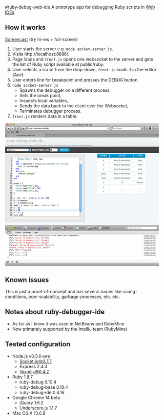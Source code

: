 #ruby-debug-web-ide
A prototype app for debugging Ruby scripts in [Web IDEs](http://www.infoq.com/news/2009/02/web-based-ide).

## How it works

[Screencast](http://www.youtube.com/watch?v=NABtpXmdbuU) (try hi-res + full-screen)

1. User starts the server e.g. `node socket-server.js`.
2. Visits http://localhost:8888/.
3. Page loads and `front.js` opens one websocket to the server and gets the list of Ruby script
available at public/ruby.
4. User selects a script from the drop-down, `front.js` loads it in the editor (Ace).
5. User enters line for breakpoint and presses the DEBUG button.
6. `node socket-server.js`
    - Spawns the debugger on a different process,
    - Sets the break point,
    - Inspects local variables,
    - Sends the data back to the client over the Websocket,
    - Terminates debugger process.
  7. `front.js` renders data in a table.


![Image](http://github.com/synodinos/ruby-debug-web-ide/raw/master/ruby-debug-web-ide-splash.jpg)

## Known issues
This is just a proof-of-concept and has several issues like racing-conditions, poor scalability,
 garbage-processes, etc. etc.

## Notes about ruby-debugger-ide
* As far as I know it was used in NetBeans and RubyMine
* Now primaraly supported by the IntelliJ team (RubyMine)

## Tested configuration
* Node.js v0.5.0-pre
    * Socket.io@0.7.7
    * Express 2.4.3
    * libxmljs@0.4.2
* Ruby 1.8.7
    * ruby-debug 0.10.4
    * ruby-debug-base 0.10.4
    * ruby-debug-ide 0.4.16
* Google Chrome 14 beta
    * jQuery 1.6.2
    * Underscore.js 1.1.7
* Mac OS X 10.6.8


